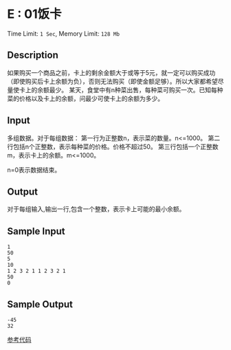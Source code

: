 # E : 01饭卡

Time Limit: `1 Sec`,   Memory Limit: `128 Mb`

## Description

如果购买一个商品之前，卡上的剩余金额大于或等于5元，就一定可以购买成功（即使购买后卡上余额为负），否则无法购买（即使金额足够）。所以大家都希望尽量使卡上的余额最少。 某天，食堂中有n种菜出售，每种菜可购买一次。已知每种菜的价格以及卡上的余额，问最少可使卡上的余额为多少。

## Input

多组数据。对于每组数据： 第一行为正整数n，表示菜的数量。n<=1000。 第二行包括n个正整数，表示每种菜的价格。价格不超过50。 第三行包括一个正整数m，表示卡上的余额。m<=1000。

n=0表示数据结束。

## Output

对于每组输入,输出一行,包含一个整数，表示卡上可能的最小余额。

## Sample Input

```
1
50
5
10
1 2 3 2 1 1 2 3 2 1
50
0
```

## Sample Output

```
-45
32
```

[参考代码](../Solution/E.cpp)